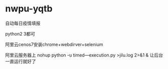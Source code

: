 # nwpu-yqtb
自动每日疫情填报

python2 3都可

阿里云cenos7安装chrome+webdirver+selenium

阿里云服务器上 nohup python -u timed—execution.py >jilu.log 2>&1 & 让后台一直运行就好了
